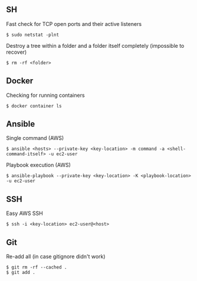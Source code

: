 ## SH

Fast check for TCP open ports and their active listeners
```
$ sudo netstat -plnt
```

Destroy a tree within a folder and a folder itself completely (impossible to recover)
```
$ rm -rf <folder>
```

## Docker

Checking for running containers
```
$ docker container ls
```

## Ansible
Single command (AWS)
```
$ ansible <hosts> --private-key <key-location> -m command -a <shell-command-itself> -u ec2-user
```
Playbook execution (AWS)
```
$ ansible-playbook --private-key <key-location> -K <playbook-location> -u ec2-user
```
## SSH
Easy AWS SSH
```
$ ssh -i <key-location> ec2-user@<host>
```

## Git
Re-add all (in case gitignore didn't work)
```
$ git rm -rf --cached .
$ git add .
```
